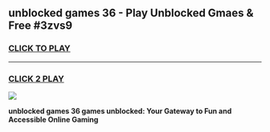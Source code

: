 
## unblocked games 36 - Play Unblocked Gmaes & Free #3zvs9
<h3>
<a href="https://news.freeplayer.one?title=unblocked_games_36&ref=03M">CLICK TO PLAY</a></h3>
<hr>

<h3>
<a href="https://news.freeplayer.one?title=unblocked_games_36&ref=03M">CLICK 2 PLAY</a>
  
</h3>

<a href="https://news.freeplayer.one?title=unblocked_games_36&ref=03M"><img src="https://clearcache.store/games.png"></a>


**unblocked games 36 games unblocked: Your Gateway to Fun and Accessible Online Gaming**
